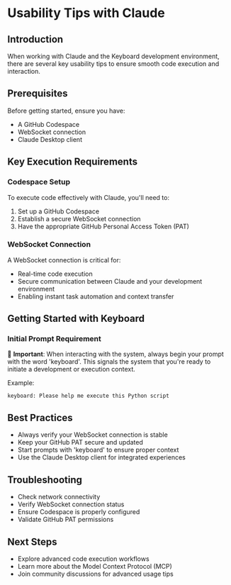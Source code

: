 # Usability Tips with Claude

## Introduction

When working with Claude and the Keyboard development environment, there are several key usability tips to ensure smooth code execution and interaction.

## Prerequisites

Before getting started, ensure you have:
- A GitHub Codespace
- WebSocket connection
- Claude Desktop client

## Key Execution Requirements

### Codespace Setup

To execute code effectively with Claude, you'll need to:
1. Set up a GitHub Codespace
2. Establish a secure WebSocket connection
3. Have the appropriate GitHub Personal Access Token (PAT)

### WebSocket Connection

A WebSocket connection is critical for:
- Real-time code execution
- Secure communication between Claude and your development environment
- Enabling instant task automation and context transfer

## Getting Started with Keyboard

### Initial Prompt Requirement

🔑 **Important**: When interacting with the system, always begin your prompt with the word 'keyboard'. This signals the system that you're ready to initiate a development or execution context.

Example:
```
keyboard: Please help me execute this Python script
```

## Best Practices

- Always verify your WebSocket connection is stable
- Keep your GitHub PAT secure and updated
- Start prompts with 'keyboard' to ensure proper context
- Use the Claude Desktop client for integrated experiences

## Troubleshooting

- Check network connectivity
- Verify WebSocket connection status
- Ensure Codespace is properly configured
- Validate GitHub PAT permissions

## Next Steps

- Explore advanced code execution workflows
- Learn more about the Model Context Protocol (MCP)
- Join community discussions for advanced usage tips

